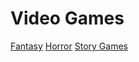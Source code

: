 # Video Games
[Fantasy](videogame/fantasy/fent.md) [Horror](videogame/horror) [Story Games](vidogame/storygame/story.md)

